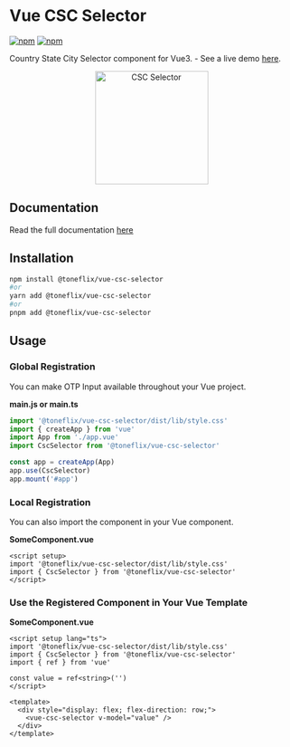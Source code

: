 # Vue CSC Selector

[![npm](https://img.shields.io/npm/v/@toneflix/vue-csc-selector.svg?style=flat-square)](https://www.npmjs.com/package/@toneflix/vue-csc-selector)
[![npm](https://img.shields.io/npm/dt/@toneflix/vue-csc-selector.svg?style=flat-square)](https://www.npmjs.com/package/@toneflix/vue-csc-selector)

Country State City Selector component for Vue3. - See a live demo [here](https://toneflix.github.io/vue-component-pack/vue-csc-selector/demo.html).

<p align="center">
    <img width="200" src="https://toneflix.github.io/vue-component-pack/vue-csc-selector/images/banner.png" alt="CSC Selector">
    <!--<img width="200" src="https://vuejs.org/images/logo.png" alt="Vue.js">-->
</p>

## Documentation

Read the full documentation [here](https://toneflix.github.io/vue-component-pack/vue-csc-selector/)

## Installation

```bash
npm install @toneflix/vue-csc-selector
#or
yarn add @toneflix/vue-csc-selector
#or
pnpm add @toneflix/vue-csc-selector
```

## Usage

### Global Registration

You can make OTP Input available throughout your Vue project.

**main.js or main.ts**

```js
import '@toneflix/vue-csc-selector/dist/lib/style.css'
import { createApp } from 'vue'
import App from './app.vue'
import CscSelector from '@toneflix/vue-csc-selector'

const app = createApp(App)
app.use(CscSelector)
app.mount('#app')
```

### Local Registration

You can also import the component in your Vue component.

**SomeComponent.vue**

```vue
<script setup>
import '@toneflix/vue-csc-selector/dist/lib/style.css'
import { CscSelector } from '@toneflix/vue-csc-selector'
</script>
```

### Use the Registered Component in Your Vue Template

**SomeComponent.vue**

```vue
<script setup lang="ts">
import '@toneflix/vue-csc-selector/dist/lib/style.css'
import { CscSelector } from '@toneflix/vue-csc-selector'
import { ref } from 'vue'

const value = ref<string>('')
</script>

<template>
  <div style="display: flex; flex-direction: row;">
    <vue-csc-selector v-model="value" />
  </div>
</template>
```
